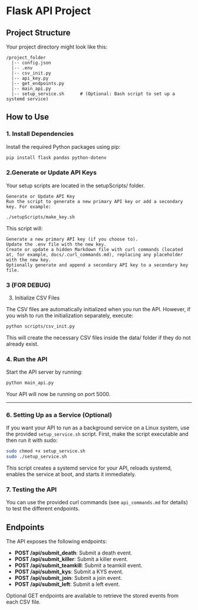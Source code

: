 # Flask API Project

## Project Structure

Your project directory might look like this:

```
/project_folder
  |-- config.json
  |-- .env
  |-- csv_init.py
  |-- api_key.py
  |-- get_endpoints.py
  |-- main_api.py
  |-- setup_service.sh      # (Optional: Bash script to set up a systemd service)
```

## How to Use

### 1. Install Dependencies

Install the required Python packages using pip:

```bash
pip install flask pandas python-dotenv
```

### 2.Generate or Update API Keys 

Your setup scripts are located in the setupScripts/ folder.

    Generate or Update API Key
    Run the script to generate a new primary API key or add a secondary key. For example:

```bash
./setupScripts/make_key.sh
```

This script will:

    Generate a new primary API key (if you choose to).
    Update the .env file with the new key.
    Create or update a hidden Markdown file with curl commands (located at, for example, docs/.curl_commands.md), replacing any placeholder with the new key.
    Optionally generate and append a secondary API key to a secondary key file.


### 3 (FOR DEBUG)
3. Initialize CSV Files

The CSV files are automatically initialized when you run the API. However, if you wish to run the initialization separately, execute:

```bash
python scripts/csv_init.py
```

This will create the necessary CSV files inside the data/ folder if they do not already exist.

### 4. Run the API

Start the API server by running:

```bash
python main_api.py
```

Your API will now be running on port 5000.

<hr>

### 6. Setting Up as a Service (Optional)

If you want your API to run as a background service on a Linux system, use the provided `setup_service.sh` script. First, make the script executable and then run it with sudo:

```bash
sudo chmod +x setup_service.sh
sudo ./setup_service.sh
```

This script creates a systemd service for your API, reloads systemd, enables the service at boot, and starts it immediately.

### 7. Testing the API

You can use the provided curl commands (see `api_commands.md` for details) to test the different endpoints.

## Endpoints

The API exposes the following endpoints:

- **POST /api/submit_death**: Submit a death event.
- **POST /api/submit_killer**: Submit a killer event.
- **POST /api/submit_teamkill**: Submit a teamkill event.
- **POST /api/submit_kys**: Submit a KYS event.
- **POST /api/submit_join**: Submit a join event.
- **POST /api/submit_left**: Submit a left event.

Optional GET endpoints are available to retrieve the stored events from each CSV file.
